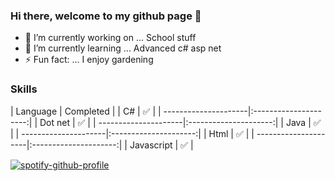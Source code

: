 ### Hi there, welcome to my github page 👋
- 🔭 I’m currently working on ... School stuff
- 🌱 I’m currently learning ... Advanced c# asp net
- ⚡ Fun fact: ... I enjoy gardening

### Skills 

| Language             | Completed             |
| C#                   | :white_check_mark:    |
| ---------------------|:---------------------:|
| Dot net              | :white_check_mark:    |
| ---------------------|:---------------------:|
| Java                 | :white_check_mark:    |
| ---------------------|:---------------------:|
| Html                 | :white_check_mark:    |
| ---------------------|:---------------------:|
| Javascript           | :white_check_mark:    |



[![spotify-github-profile](https://spotify-github-profile.vercel.app/api/view?uid=niclastimle89&cover_image=false)](https://github.com/kittinan/spotify-github-profile)
